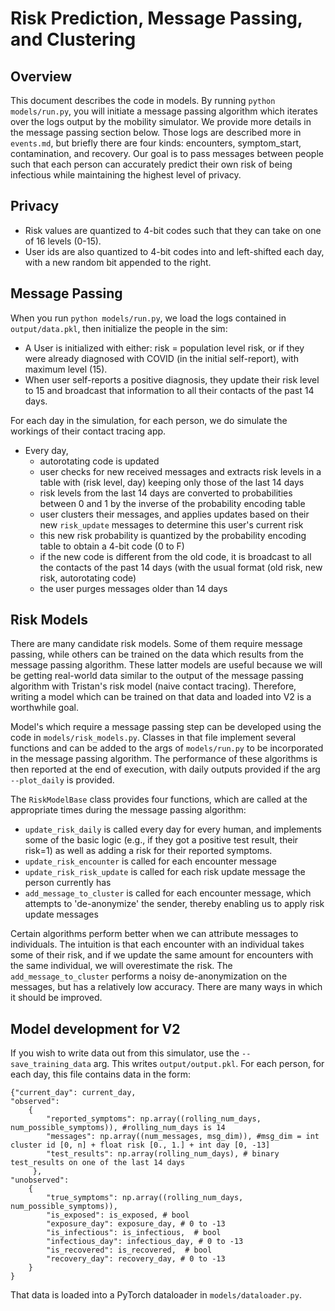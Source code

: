 # Risk Prediction, Message Passing, and Clustering

## Overview
This document describes the code in models. By running `python models/run.py`, you will 
initiate a message passing algorithm which iterates over the logs output by the mobility simulator. We provide more details
in the message passing section below. Those logs are described more in `events.md`, but briefly there are four kinds: encounters, symptom_start, contamination,
and recovery. Our goal is to pass messages between people such that each person can accurately predict their own 
risk of being infectious while maintaining the highest level of privacy. 

## Privacy
* Risk values are quantized to 4-bit codes such that they can take on one of 16 levels (0-15). 
* User ids are also quantized to 4-bit codes into and left-shifted each day, with a new random bit appended to the right. 

## Message Passing
When you run `python models/run.py`, we load the logs contained in `output/data.pkl`, then initialize the people in the sim:
* A User is initialized with either: risk = population level risk, or if they were already diagnosed with COVID (in the initial self-report), with maximum level (15).
* When user self-reports a positive diagnosis, they update their risk level to 15 and broadcast that information to all their contacts of the past 14 days.

For each day in the simulation, for each person, we do simulate the workings of their contact tracing app.
* Every day,
    * autorotating code is updated 
    * user checks for new received messages and extracts risk levels in a table with (risk level, day) keeping only those of the last 14 days
    * risk levels from the last 14 days are converted to probabilities between 0 and 1 by the inverse of the probability encoding table
    * user clusters their messages, and applies updates based on their new `risk_update` messages to determine this user's current risk
    * this new risk probability is quantized by the probability encoding table to obtain a 4-bit code (0 to F)
    * if the new code is different from the old code, it is broadcast to all the contacts of the past 14 days (with the usual format (old risk, new risk, autorotating code)
    * the user purges messages older than 14 days
    
## Risk Models
There are many candidate risk models. Some of them require message passing, while others can be trained on the data which 
results from the message passing algorithm. These latter models are useful because we will be getting real-world data similar
to the output of the message passing algorithm with Tristan's risk model (naive contact tracing). Therefore, writing a 
model which can be trained on that data and loaded into V2 is a worthwhile goal.

Model's which require a message passing step can be developed using the code in `models/risk_models.py`. 
Classes in that file implement several functions and can be added to the args of `models/run.py` to be incorporated in the message
passing algorithm. The performance of these algorithms is then reported at the end of execution, with daily outputs provided if the 
arg `--plot_daily` is provided.

The `RiskModelBase` class provides four functions, which are called at the appropriate times during the message passing
algorithm:
* `update_risk_daily` is called every day for every human, and implements some of the basic logic (e.g., if they got a positive test result, their risk=1) 
as well as adding a risk for their reported symptoms.
* `update_risk_encounter` is called for each encounter message
* `update_risk_risk_update` is called for each risk update message the person currently has 
* `add_message_to_cluster` is called for each encounter message, which attempts to 'de-anonymize' the sender, thereby enabling us to apply risk update messages

Certain algorithms perform better when we can attribute messages to individuals. The intuition is that each encounter with an 
individual takes some of their risk, and if we update the same amount for encounters with the same individual, we will overestimate the risk.
The `add_message_to_cluster` performs a noisy de-anonymization on the messages, but has a relatively low accuracy. There are many ways in which it should be improved.

## Model development for V2
If you wish to write data out from this simulator, use the `--save_training_data` arg. This writes `output/output.pkl`.
For each person, for each day, this file contains data in the form: 

```
{"current_day": current_day,
"observed":
    {
        "reported_symptoms": np.array((rolling_num_days, num_possible_symptoms)), #rolling_num_days is 14
        "messages": np.array((num_messages, msg_dim)), #msg_dim = int cluster id [0, n] + float risk [0., 1.] + int day [0, -13]
        "test_results": np.array(rolling_num_days), # binary test_results on one of the last 14 days
     },
"unobserved":
    {
        "true_symptoms": np.array((rolling_num_days, num_possible_symptoms)),
        "is_exposed": is_exposed, # bool
        "exposure_day": exposure_day, # 0 to -13
        "is_infectious": is_infectious,  # bool
        "infectious_day": infectious_day, # 0 to -13
        "is_recovered": is_recovered,  # bool
        "recovery_day": recovery_day, # 0 to -13
    }
}
```

That data is loaded into a PyTorch dataloader in `models/dataloader.py`.